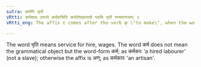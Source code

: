 ```yaml
---
sutra: कर्मणि भृतौ
vRtti: कर्मशब्द उपपदे कर्मवाचिनि करोतेष्ठप्रत्ययो भवति भृतौ गम्यमानायाम् ॥
vRtti_eng: The affix ट comes after the verb कृ \"to make\", when the word कर्म is in composition with it, and the sense of the word to be formed is that of wages.

---
```

The word भृति means service for hire, wages. The word कर्म does not mean the grammatical object but the word-form कर्म; as कर्मकरः 'a hired labourer' (not a slave); otherwise the affix is अण्; as कर्मकारः 'an artisan'.